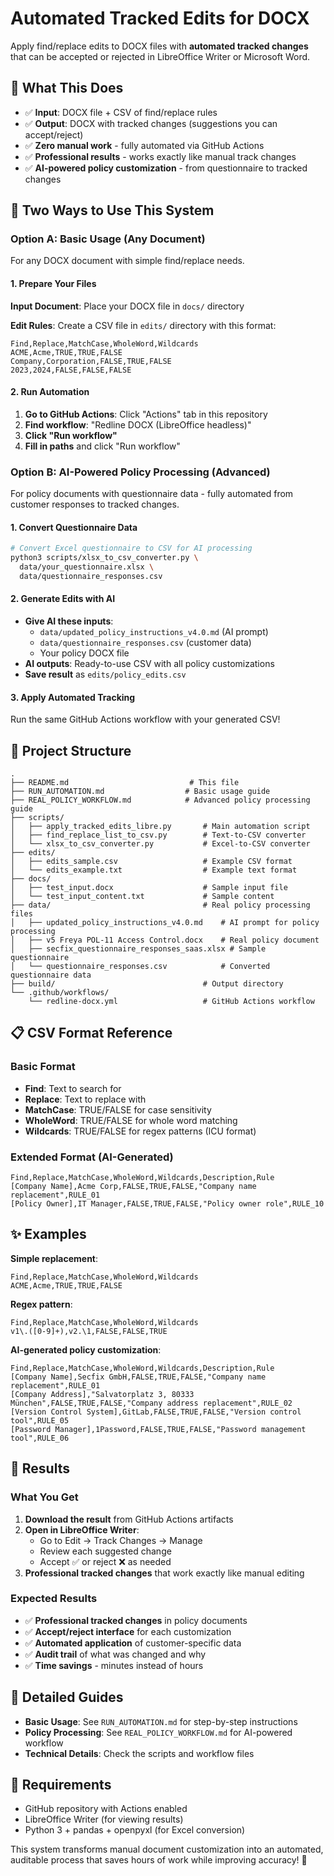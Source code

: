 # Automated Tracked Edits for DOCX

Apply find/replace edits to DOCX files with **automated tracked changes** that can be accepted or rejected in LibreOffice Writer or Microsoft Word.

## 🎯 What This Does

- ✅ **Input**: DOCX file + CSV of find/replace rules
- ✅ **Output**: DOCX with tracked changes (suggestions you can accept/reject)
- ✅ **Zero manual work** - fully automated via GitHub Actions
- ✅ **Professional results** - works exactly like manual track changes
- ✅ **AI-powered policy customization** - from questionnaire to tracked changes

## 🚀 Two Ways to Use This System

### Option A: Basic Usage (Any Document)

For any DOCX document with simple find/replace needs.

#### 1. Prepare Your Files
**Input Document**: Place your DOCX file in `docs/` directory

**Edit Rules**: Create a CSV file in `edits/` directory with this format:
```csv
Find,Replace,MatchCase,WholeWord,Wildcards
ACME,Acme,TRUE,TRUE,FALSE
Company,Corporation,FALSE,TRUE,FALSE
2023,2024,FALSE,FALSE,FALSE
```

#### 2. Run Automation
1. **Go to GitHub Actions**: Click "Actions" tab in this repository
2. **Find workflow**: "Redline DOCX (LibreOffice headless)"
3. **Click "Run workflow"**
4. **Fill in paths** and click "Run workflow"

### Option B: AI-Powered Policy Processing (Advanced)

For policy documents with questionnaire data - fully automated from customer responses to tracked changes.

#### 1. Convert Questionnaire Data
```bash
# Convert Excel questionnaire to CSV for AI processing
python3 scripts/xlsx_to_csv_converter.py \
  data/your_questionnaire.xlsx \
  data/questionnaire_responses.csv
```

#### 2. Generate Edits with AI
- **Give AI these inputs**:
  - `data/updated_policy_instructions_v4.0.md` (AI prompt)
  - `data/questionnaire_responses.csv` (customer data)
  - Your policy DOCX file
- **AI outputs**: Ready-to-use CSV with all policy customizations
- **Save result** as `edits/policy_edits.csv`

#### 3. Apply Automated Tracking
Run the same GitHub Actions workflow with your generated CSV!

## 📁 Project Structure

```
.
├── README.md                           # This file
├── RUN_AUTOMATION.md                  # Basic usage guide
├── REAL_POLICY_WORKFLOW.md            # Advanced policy processing guide
├── scripts/
│   ├── apply_tracked_edits_libre.py       # Main automation script
│   ├── find_replace_list_to_csv.py        # Text-to-CSV converter
│   └── xlsx_to_csv_converter.py           # Excel-to-CSV converter
├── edits/
│   ├── edits_sample.csv                   # Example CSV format
│   └── edits_example.txt                  # Example text format
├── docs/
│   ├── test_input.docx                    # Sample input file
│   └── test_input_content.txt             # Sample content
├── data/                                  # Real policy processing files
│   ├── updated_policy_instructions_v4.0.md    # AI prompt for policy processing
│   ├── v5 Freya POL-11 Access Control.docx    # Real policy document
│   ├── secfix_questionnaire_responses_saas.xlsx # Sample questionnaire
│   └── questionnaire_responses.csv            # Converted questionnaire data
├── build/                                 # Output directory
└── .github/workflows/
    └── redline-docx.yml                   # GitHub Actions workflow
```

## 📋 CSV Format Reference

### Basic Format
- **Find**: Text to search for
- **Replace**: Text to replace with
- **MatchCase**: TRUE/FALSE for case sensitivity
- **WholeWord**: TRUE/FALSE for whole word matching
- **Wildcards**: TRUE/FALSE for regex patterns (ICU format)

### Extended Format (AI-Generated)
```csv
Find,Replace,MatchCase,WholeWord,Wildcards,Description,Rule
[Company Name],Acme Corp,FALSE,TRUE,FALSE,"Company name replacement",RULE_01
[Policy Owner],IT Manager,FALSE,TRUE,FALSE,"Policy owner role",RULE_10
```

## ✨ Examples

**Simple replacement**:
```csv
Find,Replace,MatchCase,WholeWord,Wildcards
ACME,Acme,TRUE,TRUE,FALSE
```

**Regex pattern**:
```csv
Find,Replace,MatchCase,WholeWord,Wildcards
v1\.([0-9]+),v2.\1,FALSE,FALSE,TRUE
```

**AI-generated policy customization**:
```csv
Find,Replace,MatchCase,WholeWord,Wildcards,Description,Rule
[Company Name],Secfix GmbH,FALSE,TRUE,FALSE,"Company name replacement",RULE_01
[Company Address],"Salvatorplatz 3, 80333 München",FALSE,TRUE,FALSE,"Company address replacement",RULE_02
[Version Control System],GitLab,FALSE,TRUE,FALSE,"Version control tool",RULE_05
[Password Manager],1Password,FALSE,TRUE,FALSE,"Password management tool",RULE_06
```

## 🎉 Results

### What You Get
1. **Download the result** from GitHub Actions artifacts
2. **Open in LibreOffice Writer**:
   - Go to Edit → Track Changes → Manage
   - Review each suggested change
   - Accept ✅ or reject ❌ as needed
3. **Professional tracked changes** that work exactly like manual editing

### Expected Results
- ✅ **Professional tracked changes** in policy documents
- ✅ **Accept/reject interface** for each customization  
- ✅ **Automated application** of customer-specific data
- ✅ **Audit trail** of what was changed and why
- ✅ **Time savings** - minutes instead of hours

## 📖 Detailed Guides

- **Basic Usage**: See `RUN_AUTOMATION.md` for step-by-step instructions
- **Policy Processing**: See `REAL_POLICY_WORKFLOW.md` for AI-powered workflow
- **Technical Details**: Check the scripts and workflow files

## 🔧 Requirements

- GitHub repository with Actions enabled
- LibreOffice Writer (for viewing results)
- Python 3 + pandas + openpyxl (for Excel conversion)

This system transforms manual document customization into an automated, auditable process that saves hours of work while improving accuracy! 🎉
